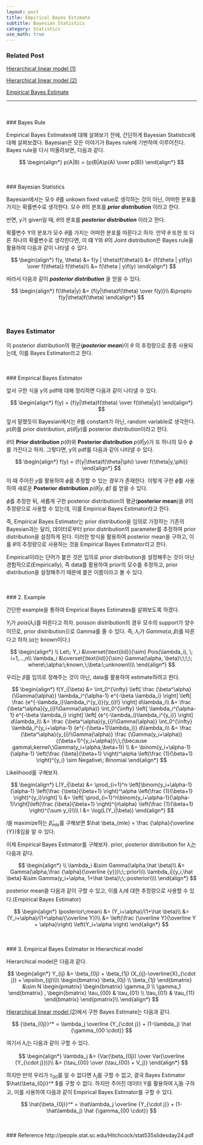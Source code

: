 ```yaml
---
layout: post
title: Empirical Bayes Estimate
subtitle: Bayesian Statistics
category: Statistics
use_math: true
---
```


### Related Post
[Hierarchical linear model (1)](https://kjhov195.github.io/2019-11-02-hierarchical_linear_model_1/)

[Hierarchical linear model (2)](https://kjhov195.github.io/2019-11-03-hierarchical_linear_model_2/)

[Empirical Bayes Estimate](https://kjhov195.github.io/2019-11-11-empirical_bayes_estimator/)

---

<br>
<br>
### Bayes Rule

Empirical Bayes Estimates에 대해 살펴보기 전에, 간단하게 Bayesian Statistics에 대해 살펴보겠다. Bayesian은 모든 이야기가 Bayes rule에 기반하여 이루어진다. Bayes rule을 다시 떠올려보면, 다음과 같다.

$$
\begin{align*}
p(A|B) = {p(B|A)p(A) \over p(B)}
\end{align*}
$$

<br>
<br>
### Bayesian Statistics

Bayesian에서는 모수 $\theta$를 unkown fixed value로 생각하는 것이 아닌, 어떠한 분포를 가지는 확률변수로 생각한다. 모수 $\theta$의 분포를 ___prior distribution___ 이라고 한다.

반면, y가 given일 때, $\theta$의 분포를 ___posterior distribution___ 이라고 한다.

확률변수 Y의 분포가 모수 $\theta$를 가지는 어떠한 분포를 따른다고 하자. 만약 $\theta$ 또한 또 다른 하나의 확률변수로 생각한다면, 이 떄 Y와 $\theta$의 Joint distribution은 Bayes rule을 활용하여 다음과 같이 나타낼 수 있다.

$$
\begin{align*}
f(y, \theta) &= f(y | \theta)f(\theta)\\
&= {f(\theta | y)f(y) \over f(\theta)} f(\theta)\\
&= f(\theta | y)f(y)
\end{align*}
$$

따라서 다음과 같이 ___posterior distribution___ 을 얻을 수 있다.

$$
\begin{align*}
f(\theta|y) &= {f(y|\theta)f(\theta) \over f(y)}\\
&\propto f(y|\theta)f(\theta)
\end{align*}
$$

<br>
<br>

### Bayes Estimator

이 posterior distribution의 평균(___posterior mean___)이 $\theta$ 의 추정량으로 종종 사용되는데, 이를 Bayes Estimator라고 한다.

<br>
<br>
### Empirical Bayes Estimator

앞서 구한 식을 y의 pdf에 대해 정리하면 다음과 같이 나타낼 수 있다.

$$
\begin{align*}
f(y) = {f(y|\theta)f(\theta) \over f(\theta|y)}
\end{align*}
$$

앞서 말했듯이 Bayesian에서는 $\theta$를 constant가 아닌, random variable로 생각한다. $p(\theta)$를 prior distribution, $p(\theta \vert y)$를 posterior distribution이라고 한다.

$\theta$의 __Prior distribution__ $p(\theta)$와 __Posterior distribution__ $p(\theta \vert y)$가 또 하나의 모수 $\phi$를 가진다고 하자. 그렇다면, y의 pdf를 다음과 같이 나타낼 수 있다.

$$
\begin{align*}
f(y) = {f(y|\theta)f(\theta|\phi) \over f(\theta|y,\phi)}
\end{align*}
$$

이 때 주어진 $y$를 활용하여 $\phi$를 추정할 수 있는 경우가 존재한다. 이렇게 구한 $\hat \phi$를 사용하여 새로운 __Posterior distribution__ $p(\theta \vert y,\hat \phi)$ 를 얻을 수 있다.

$\phi$를 추정한 뒤, 새롭게 구한 posterior distribution의 평균(__posterior mean__)을 $\theta$의 추정량으로 사용할 수 있는데, 이를 Empirical Bayes Estimator라고 한다.

즉, Empirical Bayes Estimator는 prior distribution을 임의로 가정하는 기존의 Bayesian과는 달리, 데이터로부터 prior distribution의 parameter를 추정하여 prior distribution을 설정하게 된다. 이러한 방식을 활용하여 posterior mean을 구하고, 이를 $\theta$의 추정량으로 사용하는 것을 Empirical Bayes Estimator라고 한다.

Empirical이라는 단어가 붙은 것은 임의로 prior distribution을 설정해주는 것이 아닌 경험적으로(Empirically), 즉 data를 활용하여 prior의 모수를 추정하고, prior distribution을 설정해주기 때문에 붙은 이름이라고 볼 수 있다.

<br>
<br>
### 2. Example

간단한 example을 통하여 Empirical Bayes Estimates를 살펴보도록 하겠다.

$Y_i$가 $pois(\lambda_i)$를 따른다고 하자. poisson distribution의 경우 모수의 support가 양수이므로, prior distribution으로 Gamma를 줄 수 있다. 즉, $\lambda_i$가 $Gamma(\alpha, \beta)$를 따른다고 하자.($\alpha$는 known이다.)

$$
\begin{align*}
\\
Let\; Y_i &\overset{\text{iid}}{\sim} Pois(\lambda_i), \; i=1,...,n\\
\lambda_i &\overset{\text{iid}}{\sim} Gamma(\alpha, \beta)\;\;\;\; where\;\alpha:\;known,\;\beta:\;unknown\\\\
\end{align*}
$$

우리는 $\beta$를 임의로 정해주는 것이 아닌, data를 활용하여 estimate하려고 한다.

$$
\begin{align*}
f(Y_i|\beta)
&= \int_0^{\infty} \left[ \frac {\beta^\alpha}{\Gamma(\alpha)} \lambda_i^{\alpha-1} e^{-\beta \lambda_i} \right] \left[ \frac {e^{-\lambda_i}\lambda_i^{y_i}}{y_{i}!} \right] d\lambda_i\\
&= \frac {\beta^\alpha}{y_{i}!\Gamma(\alpha)}  \int_0^{\infty} \left[ \lambda_i^{\alpha-1} e^{-\beta \lambda_i} \right] \left[ {e^{-\lambda_i}\lambda_i^{y_i}} \right] d\lambda_i\\
&= \frac {\beta^\alpha}{y_{i}!\Gamma(\alpha)}  \int_0^{\infty} \lambda_i^{y_i+\alpha-1} {e^{-(\beta+1)\lambda_i}}  d\lambda_i\\
&= \frac {\beta^\alpha}{y_{i}!\Gamma(\alpha)} \frac {\Gamma(y_i+\alpha)}{(\beta+1)^{y_i+\alpha}}\;\;(\because gamma\;kernel\;\Gamma(y_i+\alpha,\beta+1))  \\
&= \binom{y_i+\alpha-1}{\alpha-1} \left(\frac {\beta}{\beta+1} \right)^\alpha \left(\frac {1}{\beta+1} \right)^{y_i} \sim Negative\; Binomial
\end{align*}
$$

Likelihood를 구해보자.

$$
\begin{align*}
L(Y_i|\beta) &= \prod_{i=1}^n \left[\binom{y_i+\alpha-1}{\alpha-1} \left(\frac {\beta}{\beta+1} \right)^\alpha \left(\frac {1}{\beta+1} \right)^{y_i}\right] \\
&= \left[ \prod_{i=1}^n\binom{y_i+\alpha-1}{\alpha-1}\right]\left(\frac {\beta}{\beta+1} \right)^{n\alpha} \left(\frac {1}{\beta+1} \right)^{\sum y_i}\\\\
l &= \log(L(Y_i|\beta))
\end{align*}
$$

$l$을 maximize하는 $\hat \beta_{mle}$를 구해보면 $\hat \beta_{mle} = \frac {\alpha}{\overline {Y}}$임을 알 수 있다.

이제 Empirical Bayes Estimator를 구해보자. prior, posterior distribution for $\lambda_i$는 다음과 같다.

$$
\begin{align*}
\\
\lambda_i &\sim Gamma(\alpha,\hat  \beta)\\
&= Gamma(\alpha,\frac {\alpha}{\overline {y}})\;\;:prior\\\\
\lambda_i|{y_i,\hat \beta} &\sim Gamma(y_i+\alpha, 1+\hat \beta)\;\;:posterior\\\\
\end{align*}
$$

posterior mean을 다음과 같이 구할 수 있고, 이를 $\lambda_i$에 대한 추정량으로 사용할 수 있다.(Empirical Bayes Estimator)

$$
\begin{align*}
(posterior\;mean) &= (Y_i+\alpha)/(1+\hat \beta)\\
&= (Y_i+\alpha)/(1+\alpha/{\overline Y})\\
&= \left(\frac {\overline Y}{\overline Y + \alpha}\right) \left(Y_i+\alpha \right)
\end{align*}
$$

<br>
<br>
### 3. Empirical Bayes Estimator in Hierarchical model

Hierarchical model은 다음과 같다.

$$
\begin{align*}
Y_{ij} &= \beta_{0j} + \beta_{1j} (X_{ij}-\overline{X}_{\cdot j}) + \epsilon_{ij}\\\\
\begin{bmatrix}
\beta_{0j} \\
\beta_{1j}
\end{bmatrix} &\sim N
\begin{pmatrix}
\begin{bmatrix}
\gamma_0 \\
\gamma_1
\end{bmatrix}
,
\begin{bmatrix}
\tau_{00} & \tau_{01} \\
\tau_{01} & \tau_{11}
\end{bmatrix}
\end{pmatrix}\\
\end{align*}
$$

[Hierarchical linear model (2)](https://kjhov195.github.io/2019-11-03-hierarchical_linear_model_2/)에서 구한 Bayes Estimate는 다음과 같다.

$$ {\beta_{0j}}^* = \lambda_j \overline {Y_{\cdot j}} + (1-\lambda_j) \hat {\gamma_{00 \cdot}} $$

여기서 $\lambda_i$는 다음과 같이 구할 수 있다.

$$
\begin{align*}
\lambda_j &= {Var(\beta_{0j}) \over Var(\overline {Y_{\cdot j}})}\\
&= {\tau_{00} \over (\tau_{00} + V_j)}
\end{align*}
$$

하지만 만약 우리가 $\tau_{00}$를 알 수 없다면 $\lambda_j$를 구할 수 없고, 결국 Bayes Estimator $\hat{\beta_{0j}}^* $를 구할 수 없다. 하지만 주어진 데이터 Y를 활용하여 $\hat \lambda_j$을 구하고, 이를 사용하여 다음과 같이 Empirical Bayes Estimator를 구할 수 있다.

$$ \hat{\beta_{0j}}^* = \hat\lambda_j \overline {Y_{\cdot j}} + (1-\hat\lambda_j) \hat {\gamma_{00 \cdot}} $$

<br>
<br>
### Reference
http://people.stat.sc.edu/Hitchcock/stat535slidesday24.pdf

<br>
<br>
